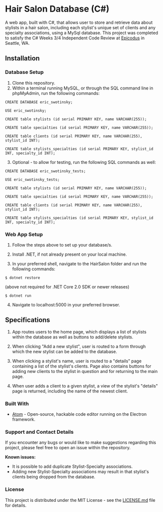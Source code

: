 # Hair Salon Database (C#)

A web app, built with C#, that allows user to store and retrieve data about stylists in a hair salon, including each stylist's unique set of clients and any specialty associations, using a MySql database. This project was completed to satisfy the C# Weeks 3/4 Independent Code Review at [Epicodus](https://www.epicodus.com) in Seattle, WA.

## Installation

### Database Setup

1. Clone this repository.
2. Within a terminal running MySQL, or through the SQL command line in phpMyAdmin, run the following commands:

 ```
 CREATE DATABASE eric_swotinsky;
 ```

 ```
 USE eric_swotinsky;
 ```

 ```
 CREATE table stylists (id serial PRIMARY KEY, name VARCHAR(255));
 ```
 
 ```
 CREATE table specialties (id serial PRIMARY KEY, name VARCHAR(255));
 ```

 ```
 CREATE table clients (id serial PRIMARY KEY, name VARCHAR(255), stylist_id INT);
 ```
 
 ```
 CREATE table stylists_specialties (id serial PRIMARY KEY, stylist_id INT, specialty_id INT);
 ```

3. Optional - to allow for testing, run the following SQL commands as well:

 ```
 CREATE DATABASE eric_swotinsky_tests;
 ```

 ```
 USE eric_swotinsky_tests;
 ```


 ```
 CREATE table stylists (id serial PRIMARY KEY, name VARCHAR(255));
 ```
 
 ```
 CREATE table specialties (id serial PRIMARY KEY, name VARCHAR(255));
 ```

 ```
 CREATE table clients (id serial PRIMARY KEY, name VARCHAR(255), stylist_id INT);
 ```
 
 ```
 CREATE table stylists_specialties (id serial PRIMARY KEY, stylist_id INT, specialty_id INT);
 ```


### Web App Setup

1. Follow the steps above to set up your database/s.
2. Install .NET, if not already present on your local machine.

3. In your preferred shell, navigate to the HairSalon folder and run the following commands:

 ```
 $ dotnet restore
 ```
(above not required for .NET Core 2.0 SDK or newer releases)

 ```
 $ dotnet run
 ```

4. Navigate to localhost:5000 in your preferred browser.

## Specifications

1. App routes users to the home page, which displays a list of stylists within the database as well as buttons to add/delete stylists.

2. When clicking "Add a new stylist", user is routed to a form through which the new stylist can be added to the database.

3. When clicking a stylist's name, user is routed to a "details" page containing a list of the stylist's clients. Page also contains buttons for adding new clients to the stylist in question and for returning to the main page.

4. When user adds a client to a given stylist, a view of the stylist's "details" page is returned, including the name of the newest client.

### Built With

* [Atom](https://atom.io/) - Open-source, hackable code editor running on the Electron framework.

### Support and Contact Details
If you encounter any bugs or would like to make suggestions regarding this project, please feel free to open an issue within the repository.

**Known issues:**
* It is possible to add duplicate Stylist-Specialty associations.
* Adding new Stylist-Specialty associations may result in that stylist's clients being dropped from the database.

### License

This project is distributed under the MIT License - see the [LICENSE.md](LICENSE.md) file for details.
